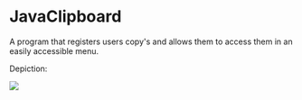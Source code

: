 # JavaClipboard
A program that registers users copy's and allows them to access them in an easily accessible menu.

Depiction:

![ ](/depiciton.png)
